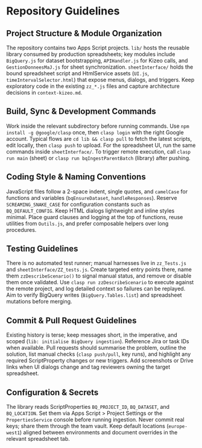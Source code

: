 # Repository Guidelines

## Project Structure & Module Organization
The repository contains two Apps Script projects. `lib/` hosts the reusable library consumed by production spreadsheets; key modules include `BigQuery.js` for dataset bootstrapping, `APIHandler.js` for Kizeo calls, and `GestionDonneesMaJ.js` for sheet synchronization. `sheetInterface/` holds the bound spreadsheet script and HtmlService assets (`UI.js`, `timeIntervalSelector.html`) that expose menus, dialogs, and triggers. Keep exploratory code in the existing `zz_*.js` files and capture architecture decisions in `context-kizeo.md`.

## Build, Sync & Development Commands
Work inside the relevant subdirectory before running commands. Use `npm install -g @google/clasp` once, then `clasp login` with the right Google account. Typical flows are `cd lib && clasp pull` to fetch the latest scripts, edit locally, then `clasp push` to upload. For the spreadsheet UI, run the same commands inside `sheetInterface/`. To trigger remote execution, call `clasp run main` (sheet) or `clasp run bqIngestParentBatch` (library) after pushing.

## Coding Style & Naming Conventions
JavaScript files follow a 2-space indent, single quotes, and `camelCase` for functions and variables (`bqEnsureDataset`, `handleResponses`). Reserve `SCREAMING_SNAKE_CASE` for configuration constants such as `BQ_DEFAULT_CONFIG`. Keep HTML dialogs lightweight and inline styles minimal. Place guard clauses and logging at the top of functions, reuse utilities from `Outils.js`, and prefer composable helpers over long procedures.

## Testing Guidelines
There is no automated test runner; manual harnesses live in `zz_Tests.js` and `sheetInterface/ZZ_tests.js`. Create targeted entry points there, name them `zzDescribeScenario()` to signal manual status, and remove or disable them once validated. Use `clasp run zzDescribeScenario` to execute against the remote project, and log detailed context so failures can be replayed. Aim to verify BigQuery writes (`BigQuery.Tables.list`) and spreadsheet mutations before merging.

## Commit & Pull Request Guidelines
Existing history is terse; keep messages short, in the imperative, and scoped (`lib: initialise BigQuery ingestion`). Reference Jira or task IDs when available. Pull requests should summarise the problem, outline the solution, list manual checks (`clasp push/pull`, key runs), and highlight any required ScriptProperty changes or new triggers. Add screenshots or Drive links when UI dialogs change and tag reviewers owning the target spreadsheet.

## Configuration & Secrets
The library reads ScriptProperties `BQ_PROJECT_ID`, `BQ_DATASET`, and `BQ_LOCATION`. Set them via Apps Script > Project Settings or the `PropertiesService` console before running ingestion. Never commit real keys; share them through the team vault. Keep default locations (`europe-west1`) aligned between environments and document overrides in the relevant spreadsheet tab.
